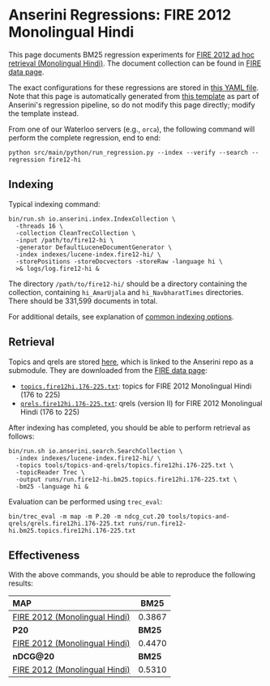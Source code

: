 # Anserini Regressions: FIRE 2012 Monolingual Hindi

This page documents BM25 regression experiments for [FIRE 2012 ad hoc retrieval (Monolingual Hindi)](https://www.isical.ac.in/~fire/2012/adhoc.html).
The document collection can be found in [FIRE data page](http://fire.irsi.res.in/fire/static/data).

The exact configurations for these regressions are stored in [this YAML file](../../src/main/resources/regression/fire12-hi.yaml).
Note that this page is automatically generated from [this template](../../src/main/resources/docgen/templates/fire12-hi.template) as part of Anserini's regression pipeline, so do not modify this page directly; modify the template instead.

From one of our Waterloo servers (e.g., `orca`), the following command will perform the complete regression, end to end:

```
python src/main/python/run_regression.py --index --verify --search --regression fire12-hi
```

## Indexing

Typical indexing command:

```
bin/run.sh io.anserini.index.IndexCollection \
  -threads 16 \
  -collection CleanTrecCollection \
  -input /path/to/fire12-hi \
  -generator DefaultLuceneDocumentGenerator \
  -index indexes/lucene-index.fire12-hi/ \
  -storePositions -storeDocvectors -storeRaw -language hi \
  >& logs/log.fire12-hi &
```

The directory `/path/to/fire12-hi/` should be a directory containing the collection, containing `hi_AmarUjala` and `hi_NavbharatTimes` directories.
There should be 331,599 documents in total.

For additional details, see explanation of [common indexing options](../../docs/common-indexing-options.md).

## Retrieval

Topics and qrels are stored [here](https://github.com/castorini/anserini-tools/tree/master/topics-and-qrels), which is linked to the Anserini repo as a submodule.
They are downloaded from the [FIRE data page](http://fire.irsi.res.in/fire/static/data):

+ [`topics.fire12hi.176-225.txt`](https://github.com/castorini/anserini-tools/tree/master/topics-and-qrels/topics.fire12hi.176-225.txt): topics for FIRE 2012 Monolingual Hindi (176 to 225)
+ [`qrels.fire12hi.176-225.txt`](https://github.com/castorini/anserini-tools/tree/master/topics-and-qrels/qrels.fire12hi.176-225.txt): qrels (version II) for FIRE 2012 Monolingual Hindi (176 to 225)

After indexing has completed, you should be able to perform retrieval as follows:

```
bin/run.sh io.anserini.search.SearchCollection \
  -index indexes/lucene-index.fire12-hi/ \
  -topics tools/topics-and-qrels/topics.fire12hi.176-225.txt \
  -topicReader Trec \
  -output runs/run.fire12-hi.bm25.topics.fire12hi.176-225.txt \
  -bm25 -language hi &
```

Evaluation can be performed using `trec_eval`:

```
bin/trec_eval -m map -m P.20 -m ndcg_cut.20 tools/topics-and-qrels/qrels.fire12hi.176-225.txt runs/run.fire12-hi.bm25.topics.fire12hi.176-225.txt
```

## Effectiveness

With the above commands, you should be able to reproduce the following results:

| **MAP**                                                                                                      | **BM25**  |
|:-------------------------------------------------------------------------------------------------------------|-----------|
| [FIRE 2012 (Monolingual Hindi)](https://github.com/castorini/anserini-tools/tree/master/topics-and-qrels/topics.fire12en.176-225.txt)| 0.3867    |
| **P20**                                                                                                      | **BM25**  |
| [FIRE 2012 (Monolingual Hindi)](https://github.com/castorini/anserini-tools/tree/master/topics-and-qrels/topics.fire12en.176-225.txt)| 0.4470    |
| **nDCG@20**                                                                                                  | **BM25**  |
| [FIRE 2012 (Monolingual Hindi)](https://github.com/castorini/anserini-tools/tree/master/topics-and-qrels/topics.fire12en.176-225.txt)| 0.5310    |
